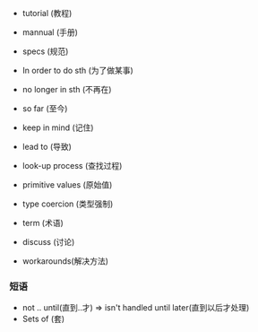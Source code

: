 - tutorial (教程)
- mannual (手册)
- specs (规范)

- In order to do sth (为了做某事)
- no longer in sth (不再在)
- so far (至今)
- keep in mind (记住)
- lead to (导致)
- look-up process (查找过程)


- primitive values (原始值)
- type coercion (类型强制)

- term (术语)
- discuss (讨论)
- workarounds(解决方法)


### 短语
- not .. until(直到..才) => isn't handled until later(直到以后才处理)
- Sets of (套)
